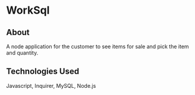 # WorkSql

## About
A node application for the customer to see items for sale and pick the item and quantity.

## Technologies Used
Javascript, Inquirer, MySQL, Node.js
